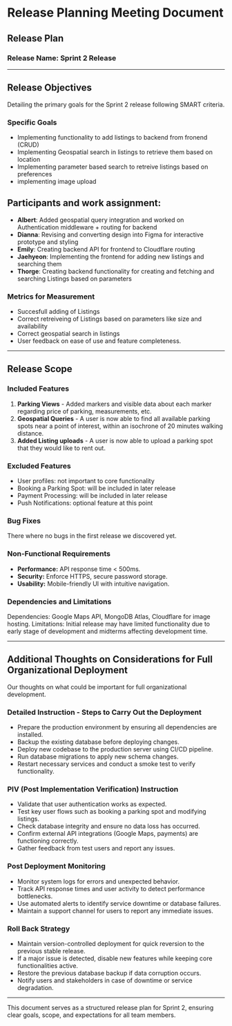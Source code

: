 # **Release Planning Meeting Document**

## **Release Plan**

### **Release Name:** Sprint 2 Release

---

## **Release Objectives**
Detailing the primary goals for the Sprint 2 release following SMART criteria.

### **Specific Goals**
- Implementing functionality to add listings to backend from fronend (CRUD)
- Implementing Geospatial search in listings to retrieve them based on location
- Implementing parameter based search to retreive listings based on preferences
- implementing image upload
  
## Participants and work assignment:
- **Albert**: Added geospatial query integration and worked on Authentication middleware + routing for backend
- **Dianna**: Revising and converting design into Figma for interactive prototype and styling
- **Emily**: Creating backend API for frontend to Cloudflare routing
- **Jaehyeon**: Implementing the frontend for adding new listings and searching them
- **Thorge**: Creating backend functionality for creating and fetching and searching Listings based on 
parameters
  
### **Metrics for Measurement**
- Succesfull adding of Listings
- Correct retreiveing of Listings based on parameters like size and availability
- Correct geospatial search in listings
- User feedback on ease of use and feature completeness.

---

## **Release Scope** 
### **Included Features**
1. **Parking Views** - Added markers and visible data about each marker regarding price of parking, measurements, etc.
2. **Geospatial Queries** - A user is now able to find all available parking spots near a point of interest, within an isochrone of 20 minutes walking distance.
3. **Added Listing uploads** - A user is now able to upload a parking spot that they would like to rent out.

### **Excluded Features**
- User profiles: not important to core functionality
- Booking a Parking Spot: will be included in later release
- Payment Processing: will be included in later release
- Push Notifications: optional feature at this point

### **Bug Fixes**
There where no bugs in the first release we discovered yet.

### **Non-Functional Requirements**
- **Performance:** API response time < 500ms.
- **Security:** Enforce HTTPS, secure password storage.
- **Usability:** Mobile-friendly UI with intuitive navigation.

### **Dependencies and Limitations**
Dependencies: Google Maps API, MongoDB Atlas, Cloudflare for image hosting.
Limitations: Initial release may have limited functionality due to early stage of development and midterms affecting development time.

---

## **Additional Thoughts on Considerations for Full Organizational Deployment**
Our thoughts on what could be important for full organizational development.

### **Detailed Instruction - Steps to Carry Out the Deployment**
- Prepare the production environment by ensuring all dependencies are installed.
- Backup the existing database before deploying changes.
- Deploy new codebase to the production server using CI/CD pipeline.
- Run database migrations to apply new schema changes.
- Restart necessary services and conduct a smoke test to verify functionality.

### **PIV (Post Implementation Verification) Instruction**
- Validate that user authentication works as expected.
- Test key user flows such as booking a parking spot and modifying listings.
- Check database integrity and ensure no data loss has occurred.
- Confirm external API integrations (Google Maps, payments) are functioning correctly.
- Gather feedback from test users and report any issues.

### **Post Deployment Monitoring**
- Monitor system logs for errors and unexpected behavior.
- Track API response times and user activity to detect performance bottlenecks.
- Use automated alerts to identify service downtime or database failures.
- Maintain a support channel for users to report any immediate issues.

### **Roll Back Strategy**
- Maintain version-controlled deployment for quick reversion to the previous stable release.
- If a major issue is detected, disable new features while keeping core functionalities active.
- Restore the previous database backup if data corruption occurs.
- Notify users and stakeholders in case of downtime or service degradation.

---

This document serves as a structured release plan for Sprint 2, ensuring clear goals, scope, and expectations for all team members.



